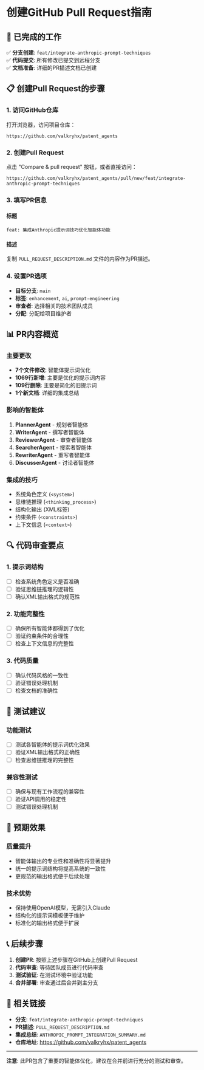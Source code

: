 # 创建GitHub Pull Request指南

## 🎯 已完成的工作

✅ **分支创建**: `feat/integrate-anthropic-prompt-techniques`  
✅ **代码提交**: 所有修改已提交到远程分支  
✅ **文档准备**: 详细的PR描述文档已创建  

## 📋 创建Pull Request的步骤

### 1. 访问GitHub仓库
打开浏览器，访问项目仓库：
```
https://github.com/valkryhx/patent_agents
```

### 2. 创建Pull Request
点击 "Compare & pull request" 按钮，或者直接访问：
```
https://github.com/valkryhx/patent_agents/pull/new/feat/integrate-anthropic-prompt-techniques
```

### 3. 填写PR信息

#### 标题
```
feat: 集成Anthropic提示词技巧优化智能体功能
```

#### 描述
复制 `PULL_REQUEST_DESCRIPTION.md` 文件的内容作为PR描述。

### 4. 设置PR选项
- **目标分支**: `main`
- **标签**: `enhancement`, `ai`, `prompt-engineering`
- **审查者**: 选择相关的技术团队成员
- **分配**: 分配给项目维护者

## 📊 PR内容概览

### 主要更改
- **7个文件修改**: 智能体提示词优化
- **1069行新增**: 主要是优化的提示词内容
- **109行删除**: 主要是简化的旧提示词
- **1个新文档**: 详细的集成总结

### 影响的智能体
1. **PlannerAgent** - 规划者智能体
2. **WriterAgent** - 撰写者智能体  
3. **ReviewerAgent** - 审查者智能体
4. **SearcherAgent** - 搜索者智能体
5. **RewriterAgent** - 重写者智能体
6. **DiscusserAgent** - 讨论者智能体

### 集成的技巧
- 系统角色定义 (`<system>`)
- 思维链推理 (`<thinking_process>`)
- 结构化输出 (XML标签)
- 约束条件 (`<constraints>`)
- 上下文信息 (`<context>`)

## 🔍 代码审查要点

### 1. 提示词结构
- [ ] 检查系统角色定义是否准确
- [ ] 验证思维链推理的逻辑性
- [ ] 确认XML输出格式的规范性

### 2. 功能完整性
- [ ] 确保所有智能体都得到了优化
- [ ] 验证约束条件的合理性
- [ ] 检查上下文信息的完整性

### 3. 代码质量
- [ ] 确认代码风格的一致性
- [ ] 验证错误处理机制
- [ ] 检查文档的准确性

## 🧪 测试建议

### 功能测试
- [ ] 测试各智能体的提示词优化效果
- [ ] 验证XML输出格式的正确性
- [ ] 检查思维链推理的完整性

### 兼容性测试
- [ ] 确保与现有工作流程的兼容性
- [ ] 验证API调用的稳定性
- [ ] 测试错误处理机制

## 🎯 预期效果

### 质量提升
- 智能体输出的专业性和准确性将显著提升
- 统一的提示词结构将提高系统的一致性
- 更规范的输出格式便于后续处理

### 技术优势
- 保持使用OpenAI模型，无需引入Claude
- 结构化的提示词模板便于维护
- 标准化的输出格式便于扩展

## 📞 后续步骤

1. **创建PR**: 按照上述步骤在GitHub上创建Pull Request
2. **代码审查**: 等待团队成员进行代码审查
3. **测试验证**: 在测试环境中验证功能
4. **合并部署**: 审查通过后合并到主分支

## 🔗 相关链接

- **分支**: `feat/integrate-anthropic-prompt-techniques`
- **PR描述**: `PULL_REQUEST_DESCRIPTION.md`
- **集成总结**: `ANTHROPIC_PROMPT_INTEGRATION_SUMMARY.md`
- **仓库地址**: https://github.com/valkryhx/patent_agents

---

**注意**: 此PR包含了重要的智能体优化，建议在合并前进行充分的测试和审查。